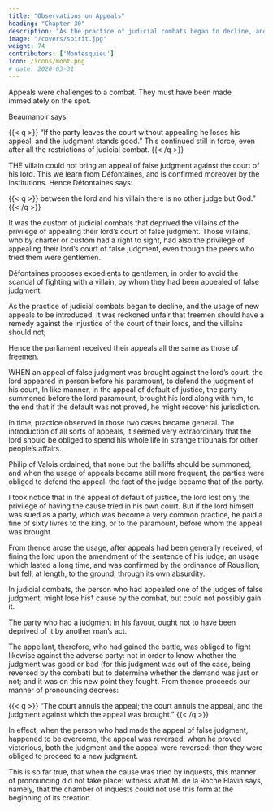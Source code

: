 ```yaml
---
title: "Observations on Appeals"
heading: "Chapter 30"
description: "As the practice of judicial combats began to decline, and the usage of new appeals to be introduced, it was reckoned unfair that freemen should have a remedy against the injustice of the court of their lords"
image: "/covers/spirit.jpg"
weight: 74
contributors: ['Montesquieu']
icon: /icons/mont.png
# date: 2020-03-31
---
```



Appeals were challenges to a combat. They must have been made immediately on the spot. 

Beaumanoir says: 

{{< q >}}
“If the party leaves the court without appealing he loses his appeal, and the judgment stands good.” This continued still in force, even after all the restrictions of judicial combat.
{{< /q >}}


THE villain could not bring an appeal of false judgment against the court of his lord. This we learn from Défontaines, and is confirmed moreover by the institutions. Hence Défontaines says: 

{{< q >}}
between the lord and his villain there is no other judge but God.”
{{< /q >}}


It was the custom of judicial combats that deprived the villains of the privilege of appealing their lord’s court of false judgment. Those villains, who by charter or custom had a right to sight, had also the privilege of appealing their lord’s court of false judgment, even though the peers who tried them were gentlemen. 

Défontaines proposes expedients to gentlemen, in order to avoid the scandal of fighting with a villain, by whom they had been appealed of false judgment.

As the practice of judicial combats began to decline, and the usage of new appeals to be introduced, it was reckoned unfair that freemen should have a remedy against the injustice of the court of their lords, and the villains should not;

Hence the parliament received their appeals all the same as those of freemen.


WHEN an appeal of false judgment was brought against the lord’s court, the lord appeared in person before his paramount, to defend the judgment of his court, In like manner, in the appeal of default of justice, the party summoned before the lord paramount, brought his lord along with him, to the end that if the default was not proved, he might recover his jurisdiction.

In time, practice observed in those two cases became general. The introduction of all sorts of appeals, it seemed very extraordinary that the lord should be obliged to spend his whole life in strange tribunals for other people’s affairs. 

Philip of Valois ordained, that none but the bailiffs should be summoned; and when the usage of appeals became still more frequent, the parties were obliged to defend the appeal:  the fact of the judge became that of the party.

I took notice that in the appeal of default of justice, the lord lost only the privilege of having the cause tried in his own court. But if the lord himself was sued as a party, which was become a very common practice, he paid a fine of sixty livres to the king, or to the paramount, before whom the appeal was brought.

From thence arose the usage, after appeals had been generally received, of fining the lord upon the amendment of the sentence of his judge; an usage which lasted a long time, and was confirmed by the ordinance of Rousillon, but fell, at length, to the ground, through its own absurdity.


In judicial combats, the person who had appealed one of the judges of false judgment, might lose his† cause by the combat, but could not possibly gain it. 

The party who had a judgment in his favour, ought not to have been deprived of it by another man’s act. 

The appellant, therefore, who had gained the battle, was obliged to fight likewise against the adverse party:  not in order to know whether the judgment was good or bad (for this judgment was out of the case, being reversed by the combat) but to determine whether the demand was just or not; and it was on this new point they fought. From thence proceeds our manner of pronouncing decrees: 

{{< q >}}
“The court annuls the appeal; the court annuls the appeal, and the judgment against which the appeal was brought.” 
{{< /q >}}

In effect, when the person who had made the appeal of false judgment, happened to be overcome, the appeal was reversed; when he proved victorious, both the judgment and the appeal were reversed:  then they were obliged to proceed to a new judgment.

This is so far true, that when the cause was tried by inquests, this manner of pronouncing did not take place:  witness what M. de la Roche Flavin says, namely, that the chamber of inquests could not use this form at the beginning of its creation.
